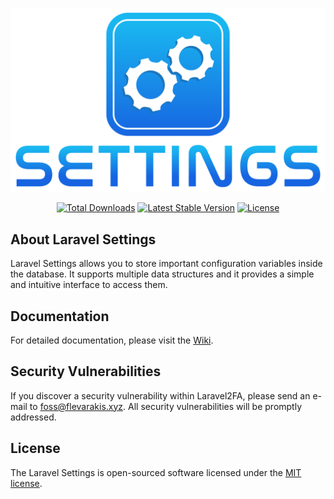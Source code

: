 <p align="center">
    <a href="https://packagist.org/packages/meletisf/laravel-settings" target="_blank">
        <img src="https://github.com/meletisf/art/blob/master/laravel-settings/Settings-01.png?raw=true" alt="Settings-01" border="0">
    </a>
</p>

<p align="center">
    <a href="https://packagist.org/packages/meletisf/laravel-settings"><img src="https://img.shields.io/packagist/dt/meletisf/laravel-settings" alt="Total Downloads"></a>
    <a href="https://packagist.org/packages/meletisf/laravel-settings"><img src="https://img.shields.io/packagist/v/meletisf/laravel-settings" alt="Latest Stable Version"></a>
    <a href="https://packagist.org/packages/meletisf/laravel-settings"><img src="https://img.shields.io/packagist/l/meletisf/laravel-settings" alt="License"></a>
</p>


## About Laravel Settings

Laravel Settings allows you to store important configuration variables inside the database. 
It supports multiple data structures and it provides a simple and intuitive interface to access them.

## Documentation

For detailed documentation, please visit the [Wiki](https://github.com/meletisf/laravel-settings/wiki).

## Security Vulnerabilities

If you discover a security vulnerability within Laravel2FA, please send an e-mail to  [foss@flevarakis.xyz](mailto:foss@flevarakis.xyz). All security vulnerabilities will be promptly addressed.

## License

The Laravel Settings is open-sourced software licensed under the [MIT license](https://opensource.org/licenses/MIT).